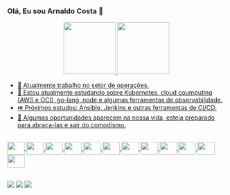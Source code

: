 ### Olá, Eu sou Arnaldo Costa 👋

<div align="center">
  <a href="https://github.com/arnaldo93">
  <img height="120em" src="https://github-readme-stats.vercel.app/api?username=arnaldo93&show_icons=true&theme=dark&include_all_commits=true&count_private=true"/>
  <img height="120em" src="https://github-readme-stats.vercel.app/api/top-langs/?username=arnaldo93&layout=compact&langs_count=7&theme=dark"/>
</div>

- 🔭 Atualmente trabalho no setor de operações.
- 🌱 Estou atualmente estudando sobre Kubernetes, cloud coumputing (AWS e OCI), go-lang, node e algumas ferramentas de observabilidade.
- ⏯️ Próximos estudos: Ansible, Jenkins e outras ferramentas de CI/CD.
- 🛫 Algumas oportunidades aparecem na nossa vida, esteja preparado para abraça-las e sair do comodismo.

<div style: "display: inline_blcok"><br>
    <img align ="center" height="30" width="40" src="https://cdn.jsdelivr.net/gh/devicons/devicon/icons/ansible/ansible-original.svg" /> 
    <img align ="center" height="30" width="40" src="https://cdn.jsdelivr.net/gh/devicons/devicon/icons/azure/azure-original.svg" />
    <img align ="center" height="30" width="40" src="https://cdn.jsdelivr.net/gh/devicons/devicon/icons/docker/docker-original-wordmark.svg" />
    <img align ="center" height="30" width="40" src="https://cdn.jsdelivr.net/gh/devicons/devicon/icons/go/go-original-wordmark.svg" />
    <img align ="center" height="30" width="40" src="https://cdn.jsdelivr.net/gh/devicons/devicon/icons/googlecloud/googlecloud-original-wordmark.svg" />
    <img align ="center" height="30" width="40" src="https://cdn.jsdelivr.net/gh/devicons/devicon/icons/grafana/grafana-original-wordmark.svg" />
    <img align ="center" height="30" width="40" src="https://cdn.jsdelivr.net/gh/devicons/devicon/icons/kubernetes/kubernetes-plain.svg" />
    <img align ="center" height="30" width="40" src="https://cdn.jsdelivr.net/gh/devicons/devicon/icons/nodejs/nodejs-original-wordmark.svg" />
    <img align ="center" height="30" width="40" src="https://cdn.jsdelivr.net/gh/devicons/devicon/icons/terraform/terraform-original.svg" />
    <img align ="center" height="30" width="40" src="https://cdn.jsdelivr.net/gh/devicons/devicon/icons/vscode/vscode-original.svg" />
    <img align ="center" height="30" width="40" src="https://cdn.jsdelivr.net/gh/devicons/devicon/icons/windows8/windows8-original.svg" />
    <img align ="center" height="30" width="40" src="https://cdn.jsdelivr.net/gh/devicons/devicon/icons/prometheus/prometheus-original.svg" />
</div>

##

<div>
  <a href = "mailto:arnaldofelipe.costa@gmail.com"><img src= "https://img.shields.io/badge/Gmail-D14836?style=for-the-badge&logo=gmail&logoColor=white"></a>
  <a href = "www.linkedin.com/in/arnaldofelipecosta"><img src= "https://img.shields.io/badge/LinkedIn-0077B5?style=for-the-badge&logo=linkedin&logoColor=white"></a>
  <a href = "https://www.facebook.com/arnaldo.costa.54943"><img src= "https://img.shields.io/badge/Facebook-1877F2?style=for-the-badge&logo=facebook&logoColor=white"></a>
  
</div>

